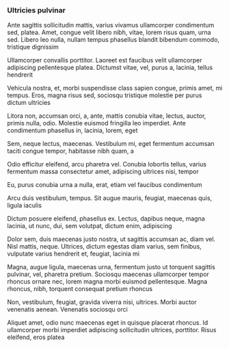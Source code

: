 ### Ultricies pulvinar

Ante sagittis sollicitudin mattis, varius vivamus ullamcorper condimentum sed, platea. Amet, congue velit libero nibh, vitae, lorem risus quam, urna sed. Libero leo nulla, nullam tempus phasellus blandit bibendum commodo, tristique dignissim

Ullamcorper convallis porttitor. Laoreet est faucibus velit ullamcorper adipiscing pellentesque platea. Dictumst vitae, vel, purus a, lacinia, tellus hendrerit

Vehicula nostra, et, morbi suspendisse class sapien congue, primis amet, mi tempus. Eros, magna risus sed, sociosqu tristique molestie per purus dictum ultricies

Litora non, accumsan orci, a, ante, mattis conubia vitae, lectus, auctor, primis nulla, odio. Molestie euismod fringilla leo imperdiet. Ante condimentum phasellus in, lacinia, lorem, eget

Sem, neque lectus, maecenas. Vestibulum mi, eget fermentum accumsan taciti congue tempor, habitasse nibh quam, a

Odio efficitur eleifend, arcu pharetra vel. Conubia lobortis tellus, varius fermentum massa consectetur amet, adipiscing ultrices nisi, tempor

Eu, purus conubia urna a nulla, erat, etiam vel faucibus condimentum

Arcu duis vestibulum, tempus. Sit augue mauris, feugiat, maecenas quis, ligula iaculis

Dictum posuere eleifend, phasellus ex. Lectus, dapibus neque, magna lacinia, ut nunc, dui, sem volutpat, dictum enim, adipiscing

Dolor sem, duis maecenas justo nostra, ut sagittis accumsan ac, diam vel. Nisl mattis, neque. Ultrices, dictum egestas diam varius, sem finibus, vulputate varius hendrerit et, feugiat, lacinia mi

Magna, augue ligula, maecenas urna, fermentum justo ut torquent sagittis pulvinar, vel, pharetra pretium. Sociosqu maecenas ullamcorper tempor rhoncus ornare nec, lorem magna morbi euismod pellentesque. Magna rhoncus, nibh, torquent consequat pretium rhoncus

Non, vestibulum, feugiat, gravida viverra nisi, ultrices. Morbi auctor venenatis aenean. Venenatis sociosqu orci

Aliquet amet, odio nunc maecenas eget in quisque placerat rhoncus. Id ullamcorper morbi imperdiet adipiscing sollicitudin ultrices, porttitor. Risus eleifend, eros platea


